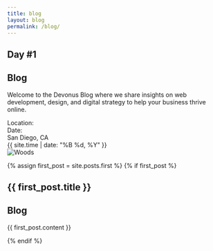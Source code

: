 ```yaml
---
title: blog
layout: blog
permalink: /blog/
---
```


<section class="bg-devonus-black">
  <div class="sm:h-40"></div>
  <div class="mx-auto max-w-7xl items-center p-6 lg:px-8">
    <div class="sm:flex justify-between text-white">
      <div class="uppercase font-humane font-extralight text-7xl tracking-wide">
        <h1 class="text-7xl text-white leading-none -mb-2">Day #1</h1>
        <h1 class="leading-none -mb-2">Blog</h1>
      </div>
      <div>
        <p class="max-w-lg mx-auto text-white">
          Welcome to the Devonus Blog where we share insights on web
          development, design, and digital strategy to help your business
          thrive online.
        </p>
        <div class="grid grid-cols-2 grid-rows-2 mt-4">
          <div>Location:</div>
          <div>Date:</div>
          <div>San Diego, CA</div>
          <div>{{ site.time | date: "%B %d, %Y" }}</div>
        </div>
      </div>
    </div>
  </div>

  <div>
    <img
      src="https://res.cloudinary.com/dvufsifir/image/upload/v1754765643/woods_eeozyg.webp"
      class="h-80 w-auto object-cover sm:h-auto sm:w-full"
      alt="Woods"
    />
  </div>

  <!-- show first post -->
  {% assign first_post = site.posts.first %}
  {% if first_post %}
    <div class="relative h-full mx-auto max-w-2xl p-6 lg:px-8">
      <div class="text-white uppercase font-extralight text-2xl pt-10">
        <h1 class="text-6xl font-humane font-extralight">
          {{ first_post.title }}
        </h1>
        <h1>Blog</h1>
      </div>
      <div class="grid text-white py-5 text-sm gap-4">
        <p class="">{{ first_post.content }}</p>
      </div>
    </div>
  {% endif %}
</section>
